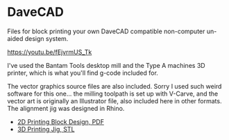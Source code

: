 # DaveCAD

Files for block printing your own DaveCAD compatible non-computer un-aided design system.

https://youtu.be/fEjvrmUS_Tk

I've used the Bantam Tools desktop mill and the Type A machines 3D printer, which is what you'll find g-code included for.

The vector graphics source files are also included. Sorry I used such weird software for this one... the milling toolpath is set up with V-Carve, and the vector art is originally an Illustrator file, also included here in other formats. The alignment jig was designed in Rhino.

* [2D Printing Block Design, PDF](https://github.com/scanlime/davecad/blob/master/DaveCAD%20Print%20Block%20-%20merged.pdf)
* [3D Printing Jig, STL](https://github.com/scanlime/davecad/blob/master/davecad-alignment-jig.stl)
